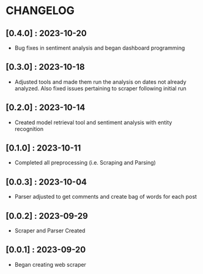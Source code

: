# CHANGELOG

## [0.4.0] : 2023-10-20

- Bug fixes in sentiment analysis and began dashboard programming

## [0.3.0] : 2023-10-18

- Adjusted tools and made them run the analysis on dates not already analyzed. Also fixed issues pertaining to scraper following initial run

## [0.2.0] : 2023-10-14

- Created model retrieval tool and sentiment analysis with entity recognition

## [0.1.0] : 2023-10-11

- Completed all preprocessing (i.e. Scraping and Parsing)

## [0.0.3] : 2023-10-04

- Parser adjusted to get comments and create bag of words for each post

## [0.0.2] : 2023-09-29

- Scraper and Parser Created

## [0.0.1] : 2023-09-20

- Began creating web scraper